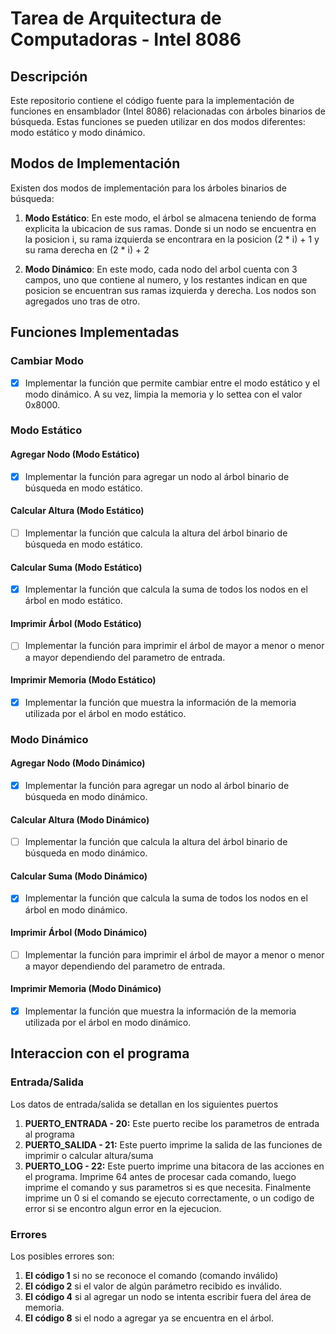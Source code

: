 # Tarea de Arquitectura de Computadoras - Intel 8086

## Descripción
Este repositorio contiene el código fuente para la implementación de funciones en ensamblador (Intel 8086) relacionadas con árboles binarios de búsqueda. Estas funciones se pueden utilizar en dos modos diferentes: modo estático y modo dinámico.

## Modos de Implementación
Existen dos modos de implementación para los árboles binarios de búsqueda:

1. **Modo Estático**: En este modo, el árbol se almacena teniendo de forma explicita la ubicacion de sus ramas. Donde si un nodo se encuentra en la posicion i, su rama izquierda se encontrara en la posicion (2 * i) + 1 y su rama derecha en (2 * i) + 2

2. **Modo Dinámico**: En este modo, cada nodo del arbol cuenta con 3 campos, uno que contiene al numero, y los restantes indican en que posicion se encuentran sus ramas izquierda y derecha. Los nodos son agregados uno tras de otro.
 
## Funciones Implementadas

### Cambiar Modo
- [x] Implementar la función que permite cambiar entre el modo estático y el modo dinámico. A su vez, limpia la memoria y lo settea con el valor 0x8000.

### Modo Estático

#### Agregar Nodo (Modo Estático)
- [x] Implementar la función para agregar un nodo al árbol binario de búsqueda en modo estático.

#### Calcular Altura (Modo Estático)
- [ ] Implementar la función que calcula la altura del árbol binario de búsqueda en modo estático.

#### Calcular Suma (Modo Estático)
- [x] Implementar la función que calcula la suma de todos los nodos en el árbol en modo estático.

#### Imprimir Árbol (Modo Estático)
- [ ] Implementar la función para imprimir el árbol de mayor a menor o menor a mayor dependiendo del parametro de entrada.

#### Imprimir Memoria (Modo Estático)
- [x] Implementar la función que muestra la información de la memoria utilizada por el árbol en modo estático.

### Modo Dinámico

#### Agregar Nodo (Modo Dinámico)
- [x] Implementar la función para agregar un nodo al árbol binario de búsqueda en modo dinámico.

#### Calcular Altura (Modo Dinámico)
- [ ] Implementar la función que calcula la altura del árbol binario de búsqueda en modo dinámico.

#### Calcular Suma (Modo Dinámico)
- [x] Implementar la función que calcula la suma de todos los nodos en el árbol en modo dinámico.

#### Imprimir Árbol (Modo Dinámico)
- [ ] Implementar la función para imprimir el árbol de mayor a menor o menor a mayor dependiendo del parametro de entrada.

#### Imprimir Memoria (Modo Dinámico)
- [x] Implementar la función que muestra la información de la memoria utilizada por el árbol en modo dinámico.

## Interaccion con el programa

### Entrada/Salida
Los datos de entrada/salida se detallan en los siguientes puertos
1. **PUERTO_ENTRADA - 20:** Este puerto recibe los parametros de entrada al programa
2. **PUERTO_SALIDA - 21:** Este puerto imprime la salida de las funciones de imprimir o calcular altura/suma
3. **PUERTO_LOG - 22:** Este puerto imprime una bitacora de las acciones en el programa. Imprime 64 antes de procesar cada comando, luego imprime el comando y sus parametros si es que necesita. Finalmente imprime un 0 si el comando se ejecuto correctamente, o un codigo de error si se encontro algun error en la ejecucion.

### Errores
Los posibles errores son:
1. **El código 1** si no se reconoce el comando (comando inválido)
2. **El código 2** si el valor de algún parámetro recibido es inválido.
3. **El código 4** si al agregar un nodo se intenta escribir fuera del área de memoria.
4. **El código 8** si el nodo a agregar ya se encuentra en el árbol.
